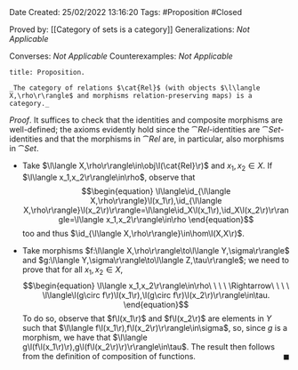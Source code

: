 <br />
<br />

Date Created: 25/02/2022 13:16:20
Tags: #Proposition #Closed 

Proved by: [[Category of sets is a category]]
Generalizations: _Not Applicable_

Converses: _Not Applicable_
Counterexamples: _Not Applicable_

``` ad-Proposition
title: Proposition.

_The category of relations $\cat{Rel}$ (with objects $\l\langle X,\rho\r\rangle$ and morphisms relation-preserving maps) is a category._

```

_Proof_. It suffices to check that the identities and composite morphisms are well-defined; the axioms evidently hold since the $\cat{Rel}$-identities are $\cat{Set}$-identities and that the morphisms in $\cat{Rel}$ are, in particular, also morphisms in $\cat{Set}$.
* Take $\l\langle X,\rho\r\rangle\in\obj\l(\cat{Rel}\r)$ and $x_1,x_2\in X$. If $\l\langle x_1,x_2\r\rangle\in\rho$, observe that
$$\begin{equation}
    \l\langle\id_{\l\langle X,\rho\r\rangle}\l(x_1\r),\id_{\l\langle X,\rho\r\rangle}\l(x_2\r)\r\rangle=\l\langle\id_X\l(x_1\r),\id_X\l(x_2\r)\r\rangle=\l\langle x_1,x_2\r\rangle\in\rho
\end{equation}$$
too and thus $\id_{\l\langle X,\rho\r\rangle}\in\hom\l(X,X\r)$.

* Take morphisms $f:\l\langle X,\rho\r\rangle\to\l\langle Y,\sigma\r\rangle$ and $g:\l\langle Y,\sigma\r\rangle\to\l\langle Z,\tau\r\rangle$; we need to prove that for all $x_1,x_2\in X$,
$$\begin{equation}
    \l\langle x_1,x_2\r\rangle\in\rho\ \ \ \ \Rightarrow\ \ \ \ \l\langle\l(g\circ f\r)\l(x_1\r),\l(g\circ f\r)\l(x_2\r)\r\rangle\in\tau.
\end{equation}$$
To do so, observe that $f\l(x_1\r)$ and $f\l(x_2\r)$ are elements in $Y$ such that $\l\langle f\l(x_1\r),f\l(x_2\r)\r\rangle\in\sigma$, so, since $g$ is a morphism, we have that $\l\langle g\l(f\l(x_1\r)\r),g\l(f\l(x_2\r)\r)\r\rangle\in\tau$. The result then follows from the definition of composition of functions.<span style="float:right;">$\blacksquare$</span>
